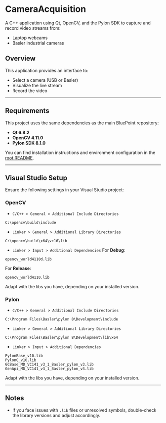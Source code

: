 # CameraAcquisition

A C++ application using Qt, OpenCV, and the Pylon SDK to capture and record video streams from:
- Laptop webcams
- Basler industrial cameras

## Overview

This application provides an interface to:
- Select a camera (USB or Basler)
- Visualize the live stream
- Record the video

---

## Requirements

This project uses the same dependencies as the main BluePoint repository:

- **Qt 6.8.2**
- **OpenCV 4.11.0**
- **Pylon SDK 8.1.0**

You can find installation instructions and environment configuration in the [root README](../README.md).

---

## Visual Studio Setup

Ensure the following settings in your Visual Studio project:

### OpenCV

- `C/C++ > General > Additional Include Directories`
```
C:\opencv\build\include
```
- `Linker > General > Additional Library Directories`
```
C:\opencv\build\x64\vc16\lib
```
- `Linker > Input > Additional Dependencies`
For **Debug**:
```
opencv_world4110d.lib
```
For **Release**:
```
opencv_world4110.lib
```

Adapt with the libs you have, depending on your installed version.

### Pylon

- `C/C++ > General > Additional Include Directories`
```
C:\Program Files\Basler\pylon 8\Development\include
```
- `Linker > General > Additional Library Directories`
```
C:\Program Files\Basler\pylon 8\Development\lib\x64
```
- `Linker > Input > Additional Dependencies`
```
PylonBase_v10.lib
PylonC_v10.lib
GCBase_MD_VC141_v3_1_Basler_pylon_v3.lib
GenApi_MD_VC141_v3_1_Basler_pylon_v3.lib
```
Adapt with the libs you have, depending on your installed version.


---

## Notes

- If you face issues with `.lib` files or unresolved symbols, double-check the library versions and adjust accordingly.
